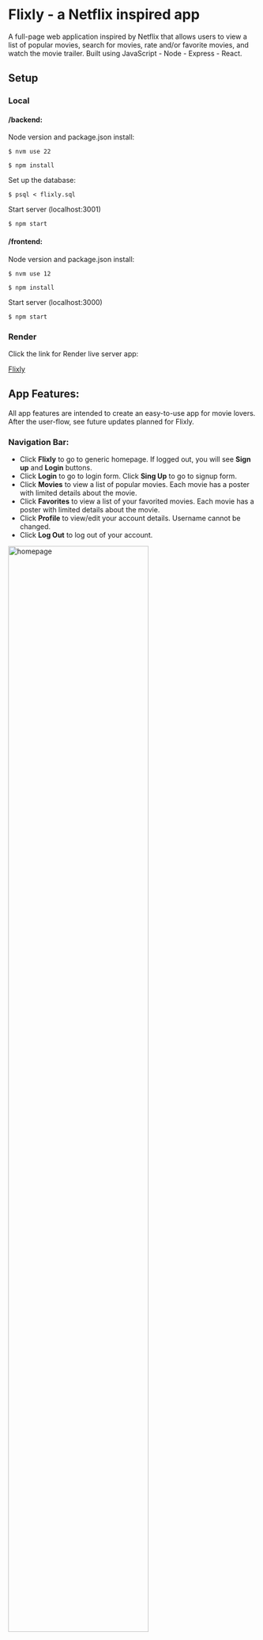 # Flixly - a Netflix inspired app

A full-page web application inspired by Netflix that allows users to view a list of popular movies, search for movies, rate and/or favorite movies, and watch the movie trailer. Built using JavaScript - Node - Express - React.

## Setup

### Local
#### /backend:

Node version and package.json install:
```
$ nvm use 22
```
```
$ npm install
```

Set up the database:  

 ```
$ psql < flixly.sql 
```  

Start server (localhost:3001)
```
$ npm start
```

#### /frontend:

Node version and package.json install:
```
$ nvm use 12
```
```
$ npm install
```

Start server (localhost:3000)
```
$ npm start
```

### Render
Click the link for Render live server app:  

[Flixly](https://foodtrucklocator.onrender.com)

## App Features:

All app features are intended to create an easy-to-use app for movie lovers. After the user-flow, see future updates planned for Flixly.

### Navigation Bar:  

*   Click **Flixly** to go to generic homepage. If logged out, you will see **Sign up** and **Login** buttons.
*   Click **Login** to go to login form. Click **Sing Up** to go to signup form.
*   Click **Movies** to view a list of popular movies. Each movie has a poster with limited details about the movie.
*   Click **Favorites** to view a list of your favorited movies. Each movie has a poster with limited details about the movie.
*   Click **Profile** to view/edit your account details. Username cannot be changed.  
*   Click **Log Out** to log out of your account.

<img src="./frontend/public/readme/homepage.png" width="75%" height="75%" alt="homepage">

<img src="./frontend/public/readme/signup.png" width="75%" height="75%" alt="signup">

<img src="./frontend/public/readme/login.png" width="75%" height="75%" alt="login">

### Movies Tab:

*   View a list of popular movies. Each movie has a poster with limited details about the movie.
*   **Movies** has search capabilities - enter a title to view a list of movies based on the search term(s). Each movie has a poster with limited details about the movie.
*   Click on a movie to view the movie details page. You have the following options:  
    *   Favorite or Un-favorite the movie.
    *   Rate the movie (0 - 5). If you have already rate the movie, you can edit or delete the rating.
    *   Play movie by clicking on the poster or **Play Movie** button. You will be directed to a viewing screen where you can make the video fullscreen.

<img src="./frontend/public/readme/movies.png" width="75%" height="75%" alt="movies">

<img src="./frontend/public/readme/search.png" width="75%" height="75%" alt="search">

<img src="./frontend/public/readme/movieDetails.png" width="75%" height="75%" alt="movieDetails">

<img src="./frontend/public/readme/rating.png" width="75%" height="75%" alt="rating">

<img src="./frontend/public/readme/movieDetails2.png" width="75%" height="75%" alt="movieDetails2">

<img src="./frontend/public/readme/play.png" width="75%" height="75%" alt="play">

### Favorites Tab:

*   View a list of your favorited movies. Each movie has a poster with limited details about the movie. NOTE: No search functionality.
*   Click on a movie to view the movie details page with the same options listed in the **Movies** tab.

<img src="./frontend/public/readme/favorites.png" width="75%" height="75%" alt="favorites">


### Profile Tab:

*   View you account details with the options to change: first name, last name, email, profile image, and password. *NOTE: cannot change username.

<img src="./frontend/public/readme/profile.png" width="75%" height="75%" alt="profile">

## APIs Used:

*   TMDB API

## Technology Used:

*   JavaScript
*   Node
*   Express
*   React
*   Bootstrap
*   FontAwesome

## Limitations

*   The app has not been styled for smaller screens yet.
*   The app is designed for the Quad City area only with capablity to expand due to interactive map

## Future Goals:

*   Classify trucks by category, enabling category search queries.
*   Search by currently open or rating.
*   Create a Schedule for User (Business) so the user can update location and hours of operation on a weekly basis rather than daily.